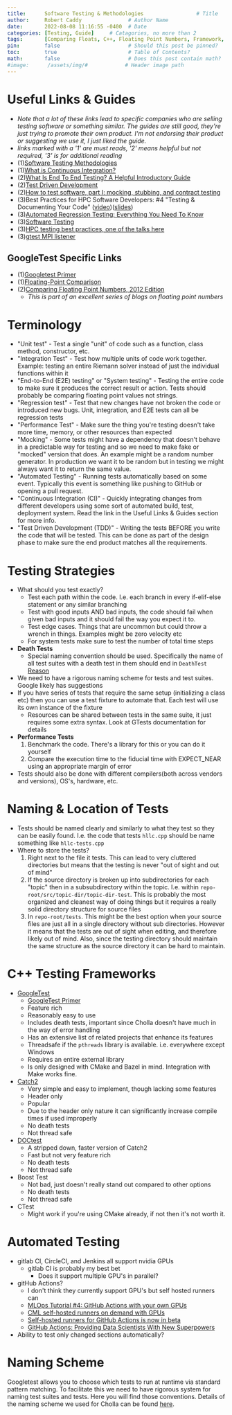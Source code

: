 ```yaml
---
title:      Software Testing & Methodologies                 # Title
author:     Robert Caddy               # Author Name
date:       2022-08-08 11:16:55 -0400  # Date
categories: [Testing, Guide]     # Catagories, no more than 2
tags:       [Comparing Floats, C++, Floating Point Numbers, Framework, GitHub Actions]  # Tags, any number
pin:        false                      # Should this post be pinned?
toc:        true                       # Table of Contents?
math:       false                      # Does this post contain math?
#image:      /assets/img/#            # Header image path
---
```


# Useful Links & Guides

- *Note that a lot of these links lead to specific companies who are selling
  testing software or something similar. The guides are still good, they're just
  trying to promote their own product. I'm not endorsing their product or
  suggesting we use it, I just liked the guide.*
- *links marked with a '1' are must reads, '2' means helpful but not required,
  '3' is for additional reading*
- (1)[Software Testing Methodologies](https://smartbear.com/learn/automated-testing/software-testing-methodologies/)
- (1)[What is Continuous Integration?](https://www.atlassian.com/continuous-delivery/continuous-integration)
- (2)[What Is End To End Testing? A Helpful Introductory Guide](https://www.testim.io/blog/end-to-end-testing-guide/)
- (2)[Test Driven Development](https://en.wikipedia.org/wiki/Test-driven_development)
- (2)[How to test software, part I: mocking, stubbing, and contract testing](https://circleci.com/blog/how-to-test-software-part-i-mocking-stubbing-and-contract-testing/)
- (3)Best Practices for HPC Software Developers: #4 "Testing & Documenting Your Code" ([video](https://www.youtube.com/watch?v=kAC0N84JaHA))([slides](https://www.olcf.ornl.gov/wp-content/uploads/2016/04/testing_webinar.pdf))
- (3)[Automated Regression Testing: Everything You Need To Know](https://www.testim.io/blog/automated-regression-testing/)
- (3)[Software Testing](https://en.wikipedia.org/wiki/Software_testing#Testing_approach)
- (3)[HPC testing best practices, one of the talks here](https://ideas-productivity.org/events/hpc-best-practices-webinars/)
- (3)[gtest MPI listener](https://github.com/LLNL/gtest-mpi-listener)

## GoogleTest Specific Links

- (1)[Googletest Primer](https://google.github.io/googletest/primer.html)
- (1)[Floating-Point Comparison](https://google.github.io/googletest/reference/assertions.html#floating-point)
- (2)[Comparing Floating Point Numbers, 2012 Edition](https://randomascii.wordpress.com/2012/02/25/comparing-floating-point-numbers-2012-edition/)
  - *This is part of an excellent series of blogs on floating point numbers*

# Terminology

- "Unit test" - Test a single "unit" of code such as a function, class method,
  constructor, etc.
- "Integration Test" - Test how multiple units of code work together. Example:
  testing an entire Riemann solver instead of just the individual functions
  within it
- "End-to-End (E2E) testing" or "System testing" - Testing the entire code to
  make sure it produces the correct result or action. Tests should probably be
  comparing floating point values not strings.
- "Regression test" - Test that new changes have not broken the code or
  introduced new bugs. Unit, integration, and E2E tests can all be regression
  tests
- "Performance Test" - Make sure the thing you're testing doesn't take more time,
  memory, or other resources than expected
- "Mocking" - Some tests might have a dependency that doesn't behave in a
  predictable way for testing and so we need to make fake or "mocked" version
  that does. An example might be a random number generator. In production we
  want it to be random but in testing we might always want it to return the same
  value.
- "Automated Testing" - Running tests automatically based on some event.
  Typically this event is something like pushing to GitHub or opening a pull
  request.
- "Continuous Integration (CI)" - Quickly integrating changes from different
  developers using some sort of automated build, test, deployment system. Read
  the link in the Useful Links & Guides section for more info.
- "Test Driven Development (TDD)" - Writing the tests BEFORE you write the code
  that will be tested. This can be done as part of the design phase to make sure
  the end product matches all the requirements.

# Testing Strategies

- What should you test exactly?
  - Test each path within the code. I.e. each branch in every if-elif-else
    statement or any similar branching
  - Test with good inputs AND bad inputs, the code should fail when given bad
    inputs and it should fail the way you expect it to.
  - Test edge cases. Things that are uncommon but could throw a wrench in
    things. Examples might be zero velocity etc
  - For system tests make sure to test the number of total time steps
- **Death Tests**
  - Special naming convention should be used. Specifically the name of all test
    suites with a death test in them should end in `DeathTest`
    [Reason](https://google.github.io/googletest/advanced.html#death-tests-and-threads)
- We need to have a rigorous naming scheme for tests and test suites. Google likely has suggestions
- If you have series of tests that require the same setup (initializing a class etc) then you can
  use a test fixture to automate that. Each test will use its own instance of the fixture
  - Resources can be shared between tests in the same suite, it just requires some extra syntax.
    Look at GTests documentation for details
- **Performance Tests**
  1. Benchmark the code. There's a library for this or you can do it yourself
  2. Compare the execution time to the fiducial time with EXPECT_NEAR using an appropriate margin
     of error
- Tests should also be done with different compilers(both across vendors and versions), OS's, hardware, etc.

# Naming & Location of Tests

- Tests should be named clearly and similarly to what they test so they can be
  easily found. I.e. the code that tests `hllc.cpp` should be name something
  like `hllc-tests.cpp`
- Where to store the tests?
  1. Right next to the file it tests. This can lead to very cluttered
     directories but means that the testing is never "out of sight and out of
     mind"
  2. If the source directory is broken up into subdirectories for each "topic"
     then in a subsubdirectory within the topic. I.e. within
     `repo-root/src/topic-dir/topic-dir-test`. This is probably the most
     organized and cleanest way of doing things but it requires a really solid
     directory structure for source files
  3. In `repo-root/tests`. This might be the best option when your source files
     are just all in a single directory without sub directories. However it
     means that the tests are out of sight when editing, and therefore likely
     out of mind. Also, since the testing directory should maintain the same
     structure as the source directory it can be hard to maintain.

# C++ Testing Frameworks

- [GoogleTest](https://github.com/google/googletest)
  - [GoogleTest Primer](https://google.github.io/googletest/primer.html)
  - Feature rich
  - Reasonably easy to use
  - Includes death tests, important since Cholla doesn't have much in the way of
    error handling
  - Has an extensive list of related projects that enhance its features
  - Threadsafe if the `pthreads` library is available. i.e. everywhere except
    Windows
  - Requires an entire external library
  - Is only designed with CMake and Bazel in mind. Integration with Make works
    fine.
- [Catch2](https://github.com/catchorg/Catch2)
  - Very simple and easy to implement, though lacking some features
  - Header only
  - Popular
  - Due to the header only nature it can significantly increase compile times if
    used improperly
  - No death tests
  - Not thread safe
- [DOCtest](https://github.com/onqtam/doctest)
  - A stripped down, faster version of Catch2
  - Fast but not very feature rich
  - No death tests
  - Not thread safe
- Boost Test
  - Not bad, just doesn't really stand out compared to other options
  - No death tests
  - Not thread safe
- CTest
  - Might work if you're using CMake already, if not then it's not worth it.

# Automated Testing

- gitlab CI, CircleCI, and Jenkins all support nvidia GPUs
  - gitlab CI is probably my best bet
    - Does it support multiple GPU's in parallel?
- gitHub Actions?
  - I don't think they currently support GPU's but self hosted runners can
  - [MLOps Tutorial #4: GitHub Actions with your own GPUs](https://www.youtube.com/watch?v=rVq-SCNyxVc)
  - [CML self-hosted runners on demand with GPUs](https://dvc.org/blog/cml-self-hosted-runners-on-demand-with-gpus)
  - [Self-hosted runners for GitHub Actions is now in beta](https://github.blog/2019-11-05-self-hosted-runners-for-github-actions-is-now-in-beta/)
  - [GitHub Actions: Providing Data Scientists With New Superpowers](https://fastpages.fast.ai/actions/markdown/2020/03/06/fastpages-actions.html#fn:1)
- Ability to test only changed sections automatically?

# Naming Scheme

Googletest allows you to choose which tests to run at runtime via standard
pattern matching. To facilitate this we need to have rigorous system for naming
test suites and tests. Here you will find those conventions. Details of the
naming scheme we used for Cholla can be found
[here](https://github.com/cholla-hydro/cholla/wiki/Testing).
